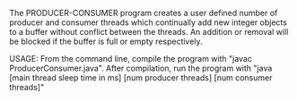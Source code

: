 The PRODUCER-CONSUMER program creates a user defined number of producer and consumer threads which
continually add new integer objects to a buffer without conflict between the threads. An addition
or removal will be blocked if the buffer is full or empty respectively.

USAGE: From the command line, compile the program with "javac ProducerConsumer.java". After
compilation, run the program with
"java [main thread sleep time in ms] [num producer threads] [num consumer threads]"